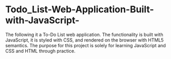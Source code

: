 # Todo_List-Web-Application-Built-with-JavaScript-
The following it a To-Do List web application. The functionality is built with JavaScript, it is styled with CSS, and rendered on the browser with HTML5 semantics.  The purpose for this project is solely for learning JavaScript and CSS and HTML through practice. 
